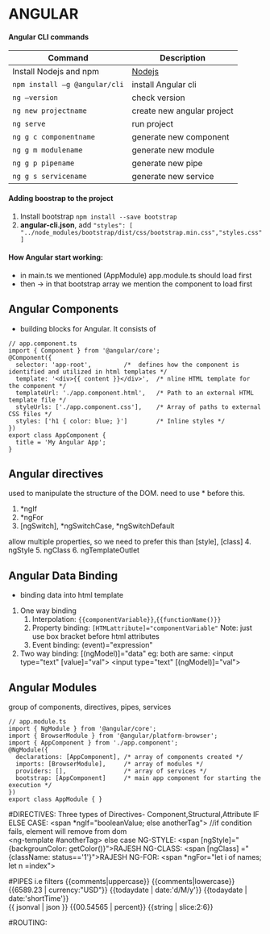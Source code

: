  # ANGULAR

#### Angular CLI commands
| Command | Description |
| ----------- | ----------- |
| Install Nodejs and npm | [Nodejs](https://nodejs.org/) |
| ```npm install –g @angular/cli``` | install Angular cli  |
| ```ng –version``` | check version |
| ```ng new projectname``` | create new angular project |
| ```ng serve``` | run project |
| ```ng g c componentname``` | generate new component |
| ```ng g m modulename``` | generate new module |
| ```ng g p pipename``` | generate new pipe |
| ```ng g s servicename``` | generate new service |

#### Adding boostrap to the project 
1. Install bootstrap ```npm install --save bootstrap```
2. __angular-cli.json__, add ```"styles": [ "../node_modules/bootstrap/dist/css/bootstrap.min.css","styles.css"]```


#### How Angular start working:
- in main.ts we mentioned (AppModule) app.module.ts should load first
- then -> in that bootstrap array we mention the component to load first

 
## Angular Components
- building blocks for Angular. It consists of
```
// app.component.ts
import { Component } from '@angular/core';
@Component({
  selector: 'app-root',   		/*  defines how the component is identified and utilized in html templates */
  template: '<div>{{ content }}</div>',  /* nline HTML template for the component */
  templateUrl: './app.component.html',   /* Path to an external HTML template file */ 
  styleUrls: ['./app.component.css'],    /* Array of paths to external CSS files */ 
  styles: ['h1 { color: blue; }']        /* Inline styles */
})
export class AppComponent {
  title = 'My Angular App';
}
```
## Angular directives
used to manipulate the structure of the DOM. need to use * before this. 
1. *ngIf
2. *ngFor
3. [ngSwitch], *ngSwitchCase, *ngSwitchDefault

allow multiple properties, so we need to prefer this than [style], [class]
4. ngStyle
5. ngClass
6. ngTemplateOutlet


## Angular Data Binding
- binding data into html template
1. One way binding	
	1. Interpolation:  ```{{componentVariable}}```,```{{functionName()}}```
	2. Property binding: ```[HTMLattribute]="componentVariable"```   Note: just use box bracket before html attributes  
	3. Event binding: (event)="expression"
2. Two way binding: [(ngModel)]="data"
		eg: both are same: <input type="text" [value]="val"> <input type="text" [(ngModel)]="val">


## Angular Modules
group of components, directives, pipes, services
```
// app.module.ts
import { NgModule } from '@angular/core';
import { BrowserModule } from '@angular/platform-browser';
import { AppComponent } from './app.component';
@NgModule({
  declarations: [AppComponent], /* array of components created */
  imports: [BrowserModule],     /* array of modules */
  providers: [],                /* array of services */
  bootstrap: [AppComponent]     /* main app component for starting the execution */
})
export class AppModule { }
```


#DIRECTIVES:
	Three types of Directives- Component,Structural,Attribute
	IF ELSE CASE:
		<span *ngIf="booleanValue; else anotherTag"></span>	//if condition fails, element will remove from dom	
		<ng-template #anotherTag> <span>else case</span><ng-template>
	NG-STYLE:
		<span [ngStyle]="{backgrounColor: getColor()}">RAJESH</span>
	NG-CLASS:
		<span [ngClass]	="{className: status=='1'}">RAJESH</span>
	NG-FOR:
		<span *ngFor="let i of names; let n =index"></span>	

#PIPES  i.e filters
	{{comments|uppercase}}
	{{comments|lowercase}}
	{{6589.23 | currency:"USD"}}
	{{todaydate | date:'d/M/y'}}
	{{todaydate | date:'shortTime'}}	
	{{ jsonval | json }}
	{{00.54565 | percent}}
	{{string | slice:2:6}}		
	

#ROUTING:	
	
